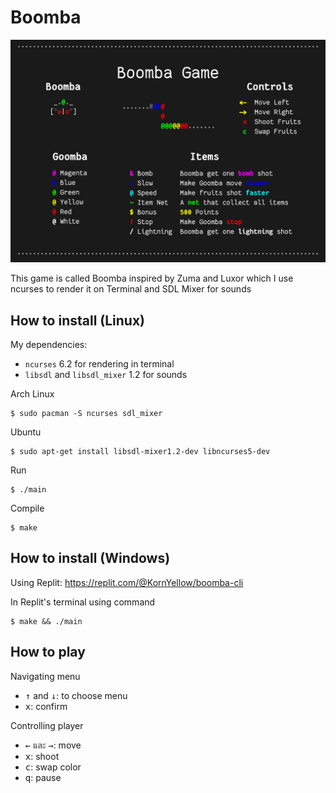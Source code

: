 # Boomba

![Boomba Game Infographic](infographic/infographic.png "Boomba Game")

This game is called Boomba inspired by Zuma and Luxor which I use ncurses to render it on Terminal and SDL Mixer for sounds

## How to install (Linux)

My dependencies:

- `ncurses` 6.2 for rendering in terminal
- `libsdl` and `libsdl_mixer` 1.2 for sounds

Arch Linux

``` console
$ sudo pacman -S ncurses sdl_mixer
```

Ubuntu

``` console
$ sudo apt-get install libsdl-mixer1.2-dev libncurses5-dev
```

Run

``` console
$ ./main
```

Compile

``` console
$ make
```

## How to install (Windows)

Using Replit: https://replit.com/@KornYellow/boomba-cli

In Replit's terminal using command

``` console
$ make && ./main
```

## How to play

Navigating menu

- <kbd>↑</kbd> and <kbd>↓</kbd>: to choose menu
- <kbd>x</kbd>: confirm
  
Controlling player

- <kbd>←</kbd> และ <kbd>→</kbd>: move
- <kbd>x</kbd>: shoot
- <kbd>c</kbd>: swap color
- <kbd>q</kbd>: pause
